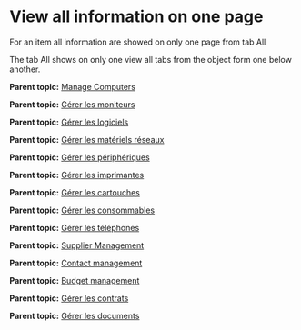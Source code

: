 View all information on one page
================================

For an item all information are showed on only one page from tab All

The tab All shows on only one view all tabs from the object form one
below another.

**Parent topic:** [Manage
Computers](../glpi/inventory_computer.html "Computers are managed from the menu Assets > Computers")

**Parent topic:** [Gérer les
moniteurs](../glpi/inventory_monitor.html "Les moniteurs se gèrent depuis le menu Parc > Moniteurs")

**Parent topic:** [Gérer les
logiciels](../glpi/inventory_software.html "Les logiciels se gèrent depuis le menu Parc > Logiciel")

**Parent topic:** [Gérer les matériels
réseaux](../glpi/inventory_networking.html "Les matériels réseaux se gèrent depuis le menu Parc > Réseaux")

**Parent topic:** [Gérer les
périphériques](../glpi/inventory_peripheral.html "Les périphériques se gèrent depuis le menu Parc > Périphériques")

**Parent topic:** [Gérer les
imprimantes](../glpi/inventory_printer.html "Les imprimantes se gèrent depuis le menu Parc > Imprimantes")

**Parent topic:** [Gérer les
cartouches](../glpi/inventory_cartridge.html "Les cartouches dans GLPI, caractéristiques et utilisation")

**Parent topic:** [Gérer les
consommables](../glpi/inventory_consumable.html "Les consommables se gèrent depuis le menu Parc > Consommables")

**Parent topic:** [Gérer les
téléphones](../glpi/inventory_phone.html "Les téléphones se gèrent depuis le menu Parc > Téléphones ;")

**Parent topic:** [Supplier
Management](../glpi/management_supplier.html "Suppliers are managed via menu Management > Suppliers")

**Parent topic:** [Contact
management](../glpi/management_contact.html "Contacts are managed via menu Management > Contacts")

**Parent topic:** [Budget
management](../glpi/management_budget.html "Budgets are managed via menu Management > Budgets")

**Parent topic:** [Gérer les
contrats](../glpi/management_contract.html "Les contrats sont gérés depuis le menu Gestion > Contrats")

**Parent topic:** [Gérer les
documents](../glpi/management_document.html "Les documents sont gérés depuis le menu Gestion > Documents")
